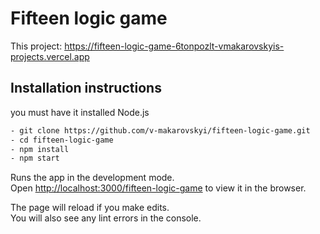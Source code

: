 # Fifteen logic game

This project: https://fifteen-logic-game-6tonpozlt-vmakarovskyis-projects.vercel.app

## Installation instructions
you must have it installed Node.js
```sh
- git clone https://github.com/v-makarovskyi/fifteen-logic-game.git
- cd fifteen-logic-game
- npm install
- npm start
```
Runs the app in the development mode.\
Open [http://localhost:3000/fifteen-logic-game](http://localhost:3000/fifteen-logic-game) to view it in the browser.

The page will reload if you make edits.\
You will also see any lint errors in the console.

